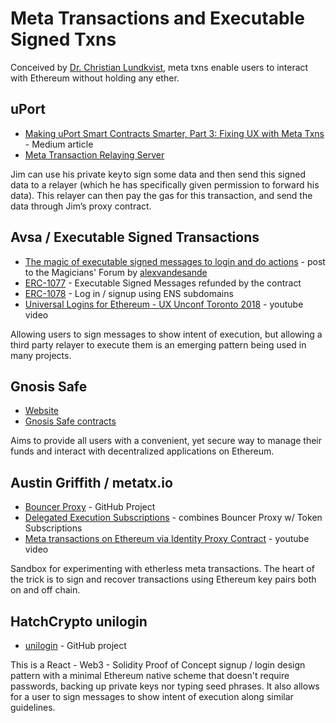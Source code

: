 # Meta Transactions and Executable Signed Txns

Conceived by [Dr. Christian Lundkvist](https://twitter.com/ChrisLundkvist), meta txns enable users to interact with Ethereum without holding any ether.

## uPort
- [Making uPort Smart Contracts Smarter, Part 3: Fixing UX with Meta Txns](https://medium.com/uport/making-uport-smart-contracts-smarter-part-3-fixing-user-experience-with-meta-transactions-105209ed43e0) - Medium article
- [Meta Transaction Relaying Server](https://developer.uport.me/rest-apis/relay-server/)

Jim can use his private key to sign some data and then send this signed data to a relayer (which he has specifically given permission to forward his data). This relayer can then pay the gas for this transaction, and send the data through Jim’s proxy contract.

## Avsa / Executable Signed Transactions
- [The magic of executable signed messages to login and do actions](https://ethereum-magicians.org/t/erc-1077-and-erc-1078-the-magic-of-executable-signed-messages-to-login-and-do-actions/351) - post to the Magicians' Forum by [alexvandesande](https://github.com/alexvandesande)
- [ERC-1077](https://github.com/ethereum/EIPs/pull/1077) - Executable Signed Messages refunded by the contract
- [ERC-1078](https://github.com/ethereum/EIPs/pull/1078) - Log in / signup using ENS subdomains
- [Universal Logins for Ethereum - UX Unconf Toronto 2018](https://www.youtube.com/watch?v=qF2lhJzngto&feature=youtu.be) - youtube video

Allowing users to sign messages to show intent of execution, but allowing a third party relayer to execute them is an emerging pattern being used in many projects. 

## Gnosis Safe
- [Website](https://safe.gnosis.io/)
- [Gnosis Safe contracts](https://github.com/gnosis/safe-contracts)

Aims to provide all users with a convenient, yet secure way to manage their funds and interact with decentralized applications on Ethereum.

## Austin Griffith / metatx.io
- [Bouncer Proxy](https://github.com/austintgriffith/bouncer-proxy) - GitHub Project
- [Delegated Execution Subscriptions](https://github.com/austintgriffith/delegated-execution-subscriptions) - combines Bouncer Proxy w/ Token Subscriptions
- [Meta transactions on Ethereum via Identity Proxy Contract](https://www.youtube.com/watch?v=6r3SqCcEVU4&feature=youtu.be) - youtube video

Sandbox for experimenting with etherless meta transactions. The heart of the trick is to sign and recover transactions using Ethereum key pairs both on and off chain.

## HatchCrypto unilogin
- [unilogin](https://github.com/HatchCrypto/unilogin) - GitHub project

This is a React - Web3 - Solidity Proof of Concept signup / login design pattern with a minimal Ethereum native scheme that doesn't require passwords, backing up private keys nor typing seed phrases. It also allows for a user to sign messages to show intent of execution along similar guidelines.


